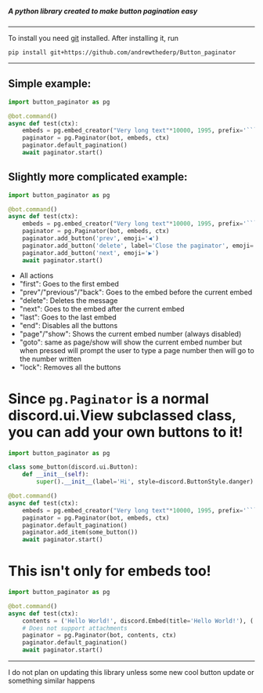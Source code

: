 ##### A python library created to make button pagination easy

---

To install you need [git](https://git-scm.com/downloads) installed. After installing it, run

```shell
pip install git+https://github.com/andrewthederp/Button_paginator
```

---

## Simple example:
```py
import button_paginator as pg

@bot.command()
async def test(ctx):
	embeds = pg.embed_creator("Very long text"*10000, 1995, prefix='```\n', suffix='\n```')
	paginator = pg.Paginator(bot, embeds, ctx)
	paginator.default_pagination()
	await paginator.start()
```

## Slightly more complicated example:
```py
import button_paginator as pg

@bot.command()
async def test(ctx):
	embeds = pg.embed_creator("Very long text"*10000, 1995, prefix='```\n', suffix='\n```')
	paginator = pg.Paginator(bot, embeds, ctx)
	paginator.add_button('prev', emoji='◀')
	paginator.add_button('delete', label='Close the paginator', emoji='⏹')
	paginator.add_button('next', emoji='▶')
	await paginator.start()
```

- All actions
 - "first": Goes to the first embed
 - "prev"/"previous"/"back": Goes to the embed before the current embed
 - "delete": Deletes the message
 - "next": Goes to the embed after the current embed
 - "last": Goes to the last embed
 - "end": Disables all the buttons
 - "page"/"show": Shows the current embed number (always disabled)
 - "goto": same as page/show will show the current embed number but when pressed will prompt the user to type a page number then will go to the number written
 - "lock": Removes all the buttons

# Since `pg.Paginator` is a normal discord.ui.View subclassed class, you can add your own buttons to it!
```py
import button_paginator as pg

class some_button(discord.ui.Button):
	def __init__(self):
		super().__init__(label='Hi', style=discord.ButtonStyle.danger)

@bot.command()
async def test(ctx):
	embeds = pg.embed_creator("Very long text"*10000, 1995, prefix='```\n', suffix='\n```')
	paginator = pg.Paginator(bot, embeds, ctx)
	paginator.default_pagination()
	paginator.add_item(some_button())
	await paginator.start()
```

# This isn't only for embeds too!
```py
import button_paginator as pg

@bot.command()
async def test(ctx):
	contents = ('Hello World!', discord.Embed(title='Hello World!'), ('Hello World!', discord.Embed(title="Hello World!")))
	# Does not support attachments
	paginator = pg.Paginator(bot, contents, ctx)
	paginator.default_pagination()
	await paginator.start()
```

---

I do not plan on updating this library unless some new cool button update or something similar happens